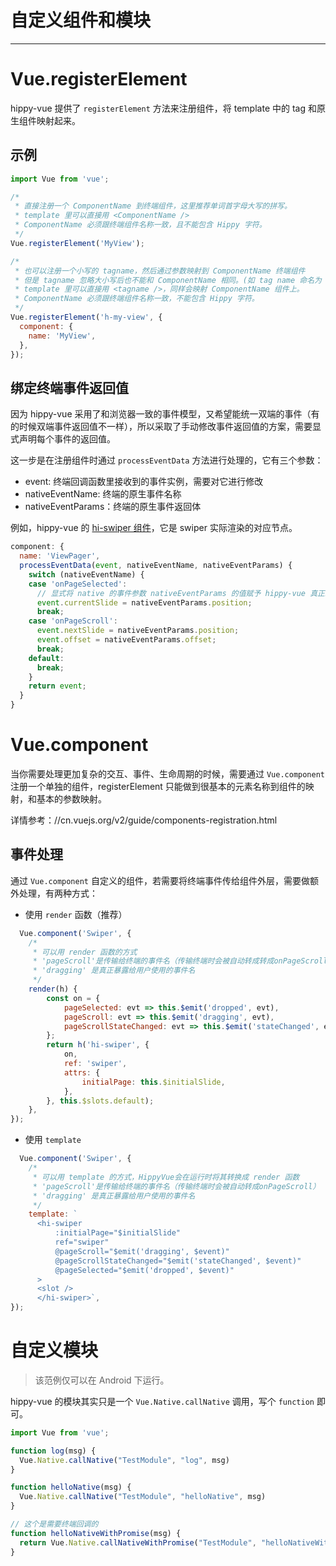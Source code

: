 # 自定义组件和模块

---

# Vue.registerElement

hippy-vue 提供了 `registerElement` 方法来注册组件，将 template 中的 tag 和原生组件映射起来。

## 示例

```javascript
import Vue from 'vue';

/*
 * 直接注册一个 ComponentName 到终端组件，这里推荐单词首字母大写的拼写。
 * template 里可以直接用 <ComponentName />
 * ComponentName 必须跟终端组件名称一致，且不能包含 Hippy 字符。
 */
Vue.registerElement('MyView');

/*
 * 也可以注册一个小写的 tagname，然后通过参数映射到 ComponentName 终端组件
 * 但是 tagname 忽略大小写后也不能和 ComponentName 相同。(如 tag name 命名为 my-view, component name 不能命名为 MyView)
 * template 里可以直接用 <tagname />，同样会映射 ComponentName 组件上。
 * ComponentName 必须跟终端组件名称一致，不能包含 Hippy 字符。
 */
Vue.registerElement('h-my-view', {
  component: {
    name: 'MyView',
  },
});
```

## 绑定终端事件返回值

因为 hippy-vue 采用了和浏览器一致的事件模型，又希望能统一双端的事件（有的时候双端事件返回值不一样），所以采取了手动修改事件返回值的方案，需要显式声明每个事件的返回值。

这一步是在注册组件时通过 `processEventData` 方法进行处理的，它有三个参数：

* event: 终端回调函数里接收到的事件实例，需要对它进行修改
* nativeEventName: 终端的原生事件名称
* nativeEventParams：终端的原生事件返回体

例如，hippy-vue 的 [hi-swiper 组件](//github.com/Tencent/Hippy/blob/master/packages/hippy-vue-native-components/src/swiper.js#L4)，它是 swiper 实际渲染的对应节点。

```javascript
component: {
  name: 'ViewPager',
  processEventData(event, nativeEventName, nativeEventParams) {
    switch (nativeEventName) {
    case 'onPageSelected':
      // 显式将 native 的事件参数 nativeEventParams 的值赋予 hippy-vue 真正绑定的事件 event
      event.currentSlide = nativeEventParams.position;
      break;
    case 'onPageScroll':
      event.nextSlide = nativeEventParams.position;
      event.offset = nativeEventParams.offset;
      break;
    default:
      break;
    }
    return event;
  }
}
```

# Vue.component

当你需要处理更加复杂的交互、事件、生命周期的时候，需要通过 `Vue.component` 注册一个单独的组件，registerElement 只能做到很基本的元素名称到组件的映射，和基本的参数映射。

详情参考：//cn.vuejs.org/v2/guide/components-registration.html

## 事件处理

通过 `Vue.component` 自定义的组件，若需要将终端事件传给组件外层，需要做额外处理，有两种方式：

* 使用 `render` 函数（推荐）

```javascript
  Vue.component('Swiper', {
    /*
     * 可以用 render 函数的方式
     * 'pageScroll'是传输给终端的事件名（传输终端时会被自动转成转成onPageScroll）
     * 'dragging' 是真正暴露给用户使用的事件名
     */
    render(h) {
        const on = {
            pageSelected: evt => this.$emit('dropped', evt),
            pageScroll: evt => this.$emit('dragging', evt),
            pageScrollStateChanged: evt => this.$emit('stateChanged', evt),
        };
        return h('hi-swiper', {
            on,
            ref: 'swiper',
            attrs: {
                initialPage: this.$initialSlide,
            },
        }, this.$slots.default);
    },
});
```

* 使用 `template`

```javascript
  Vue.component('Swiper', {
    /*
     * 可以用 template 的方式，HippyVue会在运行时将其转换成 render 函数
     * 'pageScroll'是传输给终端的事件名（传输终端时会被自动转成onPageScroll）
     * 'dragging' 是真正暴露给用户使用的事件名
     */
    template: `
      <hi-swiper
          :initialPage="$initialSlide"
          ref="swiper"
          @pageScroll="$emit('dragging', $event)"
          @pageScrollStateChanged="$emit('stateChanged', $event)"
          @pageSelected="$emit('dropped', $event)"
      >
      <slot />
      </hi-swiper>`,
});
```

# 自定义模块

> 该范例仅可以在 Android 下运行。

hippy-vue 的模块其实只是一个 `Vue.Native.callNative` 调用，写个 `function` 即可。

```js
import Vue from 'vue';

function log(msg) {
  Vue.Native.callNative("TestModule", "log", msg)
}

function helloNative(msg) {
  Vue.Native.callNative("TestModule", "helloNative", msg)
}

// 这个是需要终端回调的
function helloNativeWithPromise(msg) {
  return Vue.Native.callNativeWithPromise("TestModule", "helloNativeWithPromise", msg);
}
```
